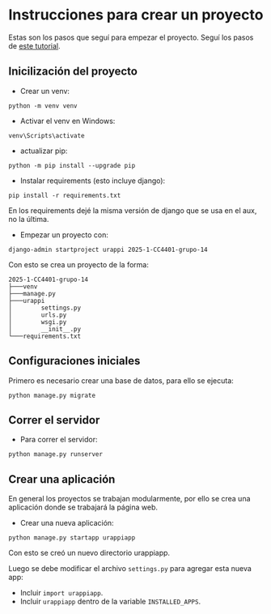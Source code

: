 # Instrucciones para crear un proyecto

Estas son los pasos que seguí para empezar el proyecto. Seguí los pasos de [este tutorial](https://tutorial.djangogirls.org/es/django_installation/).

## Inicilización del proyecto

- Crear un venv:

```
python -m venv venv
```

- Activar el venv en Windows:

```
venv\Scripts\activate
```

- actualizar pip:

```
python -m pip install --upgrade pip
```

- Instalar requirements (esto incluye django):

```
pip install -r requirements.txt
```

En los requirements dejé la misma versión de django que se usa en el aux, no la última.

- Empezar un proyecto con:

```
django-admin startproject urappi 2025-1-CC4401-grupo-14
```

Con esto se crea un proyecto de la forma:

```
2025-1-CC4401-grupo-14
├───venv
├───manage.py
├───urappi
│        settings.py
│        urls.py
│        wsgi.py
│        __init__.py
└───requirements.txt
```

## Configuraciones iniciales

Primero es necesario crear una base de datos, para ello se ejecuta:

```
python manage.py migrate
```

## Correr el servidor

- Para correr el servidor:

```
python manage.py runserver
```

## Crear una aplicación

En general los proyectos se trabajan modularmente, por ello se crea una aplicación donde se trabajará la página web.

- Crear una nueva aplicación:

```
python manage.py startapp urappiapp
```

Con esto se creó un nuevo directorio urappiapp.

Luego se debe modificar el archivo `settings.py` para agregar esta nueva app:

- Incluir `import urappiapp`.
- Incluir `urappiapp` dentro de la variable `INSTALLED_APPS`.
